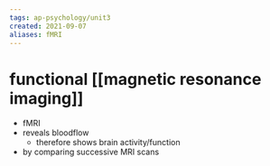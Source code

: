 ```yaml
---
tags: ap-psychology/unit3 
created: 2021-09-07
aliases: fMRI
---
```


# functional [[magnetic resonance imaging]]

- fMRI
- reveals bloodflow
	- therefore shows brain activity/function
- by comparing successive MRI scans 
